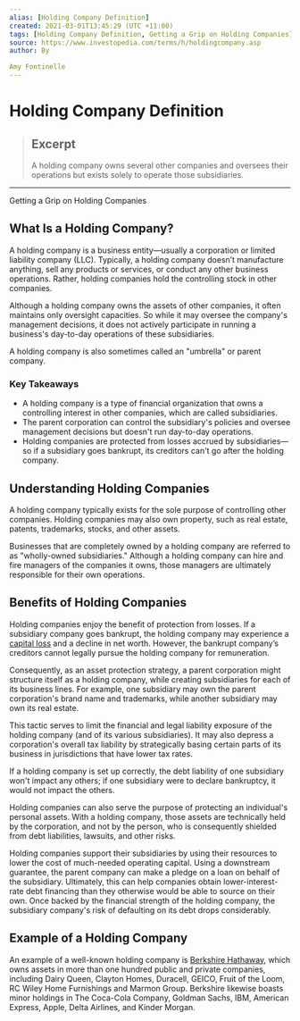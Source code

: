```yaml
---
alias: [Holding Company Definition]
created: 2021-03-01T13:45:29 (UTC +11:00)
tags: [Holding Company Definition, Getting a Grip on Holding Companies]
source: https://www.investopedia.com/terms/h/holdingcompany.asp
author: By

Amy Fontinelle
---
```


# Holding Company Definition

> ## Excerpt
> A holding company owns several other companies and oversees their operations but exists solely to operate those subsidiaries.

---

Getting a Grip on Holding Companies
## What Is a Holding Company?

A holding company is a business entity—usually a corporation or limited liability company (LLC). Typically, a holding company doesn’t manufacture anything, sell any products or services, or conduct any other business operations. Rather, holding companies hold the controlling stock in other companies.

Although a holding company owns the assets of other companies, it often maintains only oversight capacities. So while it may oversee the company's management decisions, it does not actively participate in running a business's day-to-day operations of these subsidiaries.

A holding company is also sometimes called an "umbrella" or parent company.

### Key Takeaways

-   A holding company is a type of financial organization that owns a controlling interest in other companies, which are called subsidiaries.
-   The parent corporation can control the subsidiary's policies and oversee management decisions but doesn't run day-to-day operations.
-   Holding companies are protected from losses accrued by subsidiaries—so if a subsidiary goes bankrupt, its creditors can't go after the holding company.

## Understanding Holding Companies

A holding company typically exists for the sole purpose of controlling other companies. Holding companies may also own property, such as real estate, patents, trademarks, stocks, and other assets.

Businesses that are completely owned by a holding company are referred to as "wholly-owned subsidiaries." Although a holding company can hire and fire managers of the companies it owns, those managers are ultimately responsible for their own operations.

## Benefits of Holding Companies

Holding companies enjoy the benefit of protection from losses. If a subsidiary company goes bankrupt, the holding company may experience a [capital loss](https://www.investopedia.com/terms/c/capitalloss.asp) and a decline in net worth. However, the bankrupt company’s creditors cannot legally pursue the holding company for remuneration.

Consequently, as an asset protection strategy, a parent corporation might structure itself as a holding company, while creating subsidiaries for each of its business lines. For example, one subsidiary may own the parent corporation's brand name and trademarks, while another subsidiary may own its real estate.

This tactic serves to limit the financial and legal liability exposure of the holding company (and of its various subsidiaries). It may also depress a corporation's overall tax liability by strategically basing certain parts of its business in jurisdictions that have lower tax rates.

If a holding company is set up correctly, the debt liability of one subsidiary won't impact any others; if one subsidiary were to declare bankruptcy, it would not impact the others.

Holding companies can also serve the purpose of protecting an individual's personal assets. With a holding company, those assets are technically held by the corporation, and not by the person, who is consequently shielded from debt liabilities, lawsuits, and other risks.

Holding companies support their subsidiaries by using their resources to lower the cost of much-needed operating capital. Using a downstream guarantee, the parent company can make a pledge on a loan on behalf of the subsidiary. Ultimately, this can help companies obtain lower-interest-rate debt financing than they otherwise would be able to source on their own. Once backed by the financial strength of the holding company, the subsidiary company's risk of defaulting on its debt drops considerably.

## Example of a Holding Company

An example of a well-known holding company is [Berkshire Hathaway](https://www.investopedia.com/terms/b/berkshire-hathaway.asp), which owns assets in more than one hundred public and private companies, including Dairy Queen, Clayton Homes, Duracell, GEICO, Fruit of the Loom, RC Wiley Home Furnishings and Marmon Group. Berkshire likewise boasts minor holdings in The Coca-Cola Company, Goldman Sachs, IBM, American Express, Apple, Delta Airlines, and Kinder Morgan.
